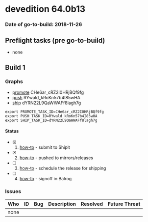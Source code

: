 # devedition 64.0b13

### Date of go-to-build: 2018-11-26

## Preflight tasks (pre go-to-build)
- none

## Build 1  

### Graphs
* [promote](https://tools.taskcluster.net/push-inspector/#/CHe6ar_cRZ2I0HRjBQf9fg) CHe6ar_cRZ2I0HRjBQf9fg
* [push](https://tools.taskcluster.net/push-inspector/#/RYwald_kRoKn57b4I85wHA) RYwald_kRoKn57b4I85wHA
* [ship](https://tools.taskcluster.net/push-inspector/#/dYRN22L9QaWWAFf8lagh7g) dYRN22L9QaWWAFf8lagh7g
```
export PROMOTE_TASK_ID=CHe6ar_cRZ2I0HRjBQf9fg
export PUSH_TASK_ID=RYwald_kRoKn57b4I85wHA
export SHIP_TASK_ID=dYRN22L9QaWWAFf8lagh7g
```


#### Status
- [x] 1.  [how-to](https://wiki.mozilla.org/Release:Release_Automation_on_Mercurial:Starting_a_Release#Submit_to_Ship_It)  - submit to Shipit
- [x] 2.  [how-to](https://github.com/mozilla-releng/releasewarrior-2.0/blob/master/docs/release-promotion/desktop/howto.md#push-artifacts-to-releases-directory)  - pushed to mirrors/releases
- [ ] 3.  [how-to](https://github.com/mozilla-releng/releasewarrior-2.0/blob/master/docs/release-promotion/desktop/howto.md#ship-the-release)  - schedule the release for shipping
- [ ] 4.  [how-to](https://github.com/mozilla-releng/releasewarrior-2.0/blob/master/docs/release-promotion/desktop/howto.md#obtain-sign-offs-for-changes)  - signoff in Balrog

### Issues
| Who                 | ID               | Bug                                                                 | Description                | Resolved                | Future Threat                |
| ------------------- | ---------------- | ------------------------------------------------------------------- | -------------------------- | ----------------------- | ---------------------------- |
| none | | | | | |

